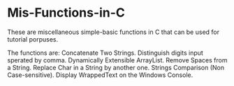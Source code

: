 # Mis-Functions-in-C

These are miscellaneous simple-basic functions in C that can be used for tutorial porpuses.

The functions are:
Concatenate Two Strings.
Distinguish digits input sperated by comma.
Dynamically Extensible ArrayList.
Remove Spaces from a String.
Replace Char in a String by another one.
Strings Comparison (Non Case-sensitive).
Display WrappedText on the Windows Console.
